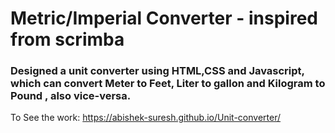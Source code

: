 # Metric/Imperial Converter - inspired from scrimba

### Designed a unit converter using HTML,CSS and Javascript, which can convert Meter to Feet, Liter to gallon and Kilogram to Pound , also vice-versa.

To See the work: https://abishek-suresh.github.io/Unit-converter/
